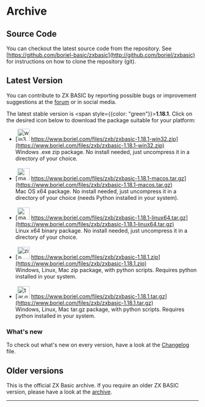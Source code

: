 # Archive

## Source Code
You can checkout the latest source code from the repository.
See [https://github.com/boriel-basic/zxbasic](http://github.com/boriel/zxbasic) for instructions on how to clone the
repository (git).


## Latest Version
You can contribute to ZX BASIC by reporting possible bugs or improvement suggestions at the
[forum](http://www.boriel.com/forum) or in social media.

The latest stable version is <span style={{color: "green"}}>**1.18.1**</span>.
Click on the desired icon below to download the package suitable for your platform:

* [<img src="https://zxbasic.readthedocs.io/en/docs/img/win32.png" alt="win32zip" width="32px"/>
  https://www.boriel.com/files/zxb/zxbasic-1.18.1-win32.zip](https://www.boriel.com/files/zxb/zxbasic-1.18.1-win32.zip)
<br />Windows .exe zip package. No install needed, just uncompress it in a directory of your choice.
<br/>&nbsp;
* [<img src="https://zxbasic.readthedocs.io/en/docs/img/macos.png" alt="macostargz" width="32px"/>
  https://www.boriel.com/files/zxb/zxbasic-1.18.1-macos.tar.gz](https://www.boriel.com/files/zxb/zxbasic-1.18.1-macos.tar.gz)
<br />Mac OS x64 package. No install needed, just uncompress it in a directory of your choice (needs Python installed
in your system).
<br/>&nbsp;
* [<img src="https://zxbasic.readthedocs.io/en/docs/img/linux.png" alt="macostargz" width="32px"/>
  https://www.boriel.com/files/zxb/zxbasic-1.18.1-linux64.tar.gz](https://www.boriel.com/files/zxb/zxbasic-1.18.1-linux64.tar.gz)
<br />Linux x64 binary package. No install needed, just uncompress it in a directory of your choice.
<br/>&nbsp;
* [<img src="https://zxbasic.readthedocs.io/en/docs/img/zip-package.png" alt="zip" width="32px"/>
  https://www.boriel.com/files/zxb/zxbasic-1.18.1.zip](https://www.boriel.com/files/zxb/zxbasic-1.18.1.zip)
<br />Windows, Linux, Mac zip package, with python scripts. Requires python installed in your system.
<br/>&nbsp;
* [<img src="https://zxbasic.readthedocs.io/en/docs/img/driver-down.png" alt="tar.gz" width="32px"/>
  https://www.boriel.com/files/zxb/zxbasic-1.18.1.tar.gz](https://www.boriel.com/files/zxb/zxbasic-1.18.1.tar.gz)
<br />Windows, Linux, Mac tar.gz package, with python scripts. Requires python installed in your system.

### What's new
To check out what's new on every version, have a look at the
[Changelog](https://github.com/boriel-basic/zxbasic/blob/master/CHANGELOG.md) file.

## Older versions
This is the official ZX Basic archive. If you require an older ZX BASIC version, please have a look
at the [archive](https://www.boriel.com/files/zxb/).

----
